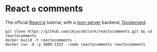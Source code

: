 # React `o` comments
The official [React.js](https://facebook.github.io/react/docs/tutorial.html) tutorial, with a [json-server](https://github.com/typicode/json-server) backend, [Dockerized](http://docker.com).

```shell
git clone https://github.com/imjacobclark/reactocomments.git && cd reactocomments
docker build -t reactocomments . 
docker run -d -p 3000:3333 --name reactocomments reactocomments
```
